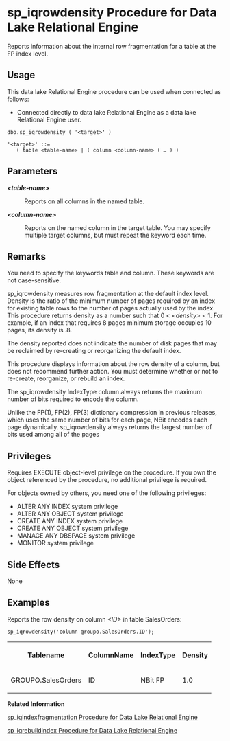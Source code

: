 <!-- loioa5b5cb9b84f2101585b8e3b5e25893af -->

# sp\_iqrowdensity Procedure for Data Lake Relational Engine

Reports information about the internal row fragmentation for a table at the FP index level.



<a name="loioa5b5cb9b84f2101585b8e3b5e25893af__section_umy_gqn_14b"/>

## Usage

This data lake Relational Engine procedure can be used when connected as follows:

-   Connected directly to data lake Relational Engine as a data lake Relational Engine user.



```
dbo.sp_iqrowdensity ( '<target>' )
```

```
'<target>' ::=
   ( table <table-name> | ( column <column-name> ( … ) )
```



<a name="loioa5b5cb9b84f2101585b8e3b5e25893af__iq_refbb_1747"/>

## Parameters


<dl>
<dt><b>

*<table-name\>*

</b></dt>
<dd>

Reports on all columns in the named table.



</dd><dt><b>

*<column-name\>*

</b></dt>
<dd>

Reports on the named column in the target table. You may specify multiple target columns, but must repeat the keyword each time.



</dd>
</dl>



<a name="loioa5b5cb9b84f2101585b8e3b5e25893af__iq_refbb_1749"/>

## Remarks

You need to specify the keywords table and column. These keywords are not case-sensitive.

sp\_iqrowdensity measures row fragmentation at the default index level. Density is the ratio of the minimum number of pages required by an index for existing table rows to the number of pages actually used by the index. This procedure returns density as a number such that 0 < *<density\>* < 1. For example, if an index that requires 8 pages minimum storage occupies 10 pages, its density is .8.

The density reported does not indicate the number of disk pages that may be reclaimed by re-creating or reorganizing the default index.

This procedure displays information about the row density of a column, but does not recommend further action. You must determine whether or not to re-create, reorganize, or rebuild an index.

The sp\_iqrowdensity IndexType column always returns the maximum number of bits required to encode the column.

Unlike the FP\(1\), FP\(2\), FP\(3\) dictionary compression in previous releases, which uses the same number of bits for each page, NBit encodes each page dynamically. sp\_iqrowdensity always returns the largest number of bits used among all of the pages



<a name="loioa5b5cb9b84f2101585b8e3b5e25893af__iq_refbb_1746"/>

## Privileges

Requires EXECUTE object-level privilege on the procedure. If you own the object referenced by the procedure, no additional privilege is required. 

For objects owned by others, you need one of the following privileges:

-   ALTER ANY INDEX system privilege
-   ALTER ANY OBJECT system privilege
-   CREATE ANY INDEX system privilege
-   CREATE ANY OBJECT system privilege
-   MANAGE ANY DBSPACE system privilege
-   MONITOR system privilege



## Side Effects

None



<a name="loioa5b5cb9b84f2101585b8e3b5e25893af__iq_refbb_1750"/>

## Examples

Reports the row density on column *<ID\>* in table SalesOrders:

```
sp_iqrowdensity('column groupo.SalesOrders.ID');
```


<table>
<tr>
<th valign="top" rowspan="1">

Tablename

</th>
<th valign="top" rowspan="1">

ColumnName

</th>
<th valign="top" rowspan="1">

IndexType

</th>
<th valign="top" rowspan="1">

Density

</th>
</tr>
<tr>
<td valign="top" rowspan="1">

GROUPO.SalesOrders

</td>
<td valign="top" rowspan="1">

ID

</td>
<td valign="top" rowspan="1">

NBit FP

</td>
<td valign="top" rowspan="1">

1.0

</td>
</tr>
</table>

**Related Information**  


[sp\_iqindexfragmentation Procedure for Data Lake Relational Engine](sp-iqindexfragmentation-procedure-for-data-lake-relational-engine-a5ac10a.md "Reports information about the percentage of page space taken up within the B-trees, garrays, and bitmap structures in data lake Relational Engine indexes.")

[sp\_iqrebuildindex Procedure for Data Lake Relational Engine](sp-iqrebuildindex-procedure-for-data-lake-relational-engine-a5b342e.md "Rebuilds column indexes.")

